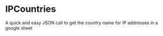 IPCountries
===========

A quick and easy JSON call to get the country name for IP addresses in a google sheet
